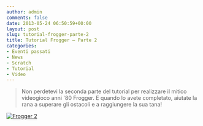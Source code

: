 ```yaml
---
author: admin
comments: false
date: 2013-05-24 06:50:59+00:00
layout: post
slug: tutorial-frogger-parte-2
title: Tutorial Frogger – Parte 2
categories:
- Eventi passati
- News
- Scratch
- Tutorial
- Video
---
```


<blockquote>Non perdetevi la seconda parte del tutorial per realizzare il mitico videogioco anni '80 Frogger. E quando lo avete completato, aiutate la rana a superare gli ostacoli e a raggiungere la sua tana!</blockquote>


[![Frogger 2](http://img.youtube.com/vi/94rFDo0s-bM/0.jpg)](http://www.youtube.com/watch?v=94rFDo0s-bM)

